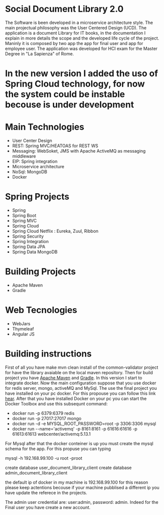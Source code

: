 # Social Document Library 2.0

The Software is been developed in a microservice architecture style.
The main projectual philosophy was the User Centered Design (UCD).
The application is a document Library for IT books, in the documentation I explain in more details the scope and the 
developed life cycle of the project. Maninly it is composed by two app the app for final user and app for employee user.
The application was developed for HCI exam for the Master Degree in "La Sapienza" of Rome.

# In the new version I added the uso of Spring Cloud technology, for now the system could be instable becouse is under development

# Main Technologies 
<ul>
    <li>User Center Design</li>
    <li>REST: Spring MVC/HEATOAS for REST WS </li> 
    <li>Messaging: WebSoket, JMS with Apache ActiveMQ as messaging middleware</li>
    <li>EIP: Spring integration</li>
    <li>Microservice architecture</li>
    <li>NoSql: MongoDB</li>
    <li>Docker</li>
</ul>

# Spring Projects
<ul>
    <li>Spring</li> 
    <li>Spring Boot</li>
    <li>Spring MVC</li>    
    <li>Spring Cloud</li> 
    <li>Spring Cloud Netflix : Eureka, Zuul, Ribbon</li> 
    <li>Spring Security</li>
    <li>Spring Integration</li>
    <li>Spring Data JPA</li>
    <li>Spring Data MongoDB</li>
</ul>

# Building Projects
<ul>
    <li>Apache Maven</li> 
    <li>Gradle</li>
</ul>

# Web Tecnologies
<ul>
    <li>WebJars</li>
    <li>Thymeleaf</li> 
    <li>Angular JS</li>
</ul>

# Building instructions
First of all you have make mvn clean install of the common-validator project for have the library avaiable on the local maven repository.
Then for build project you have <a href="https://maven.apache.org/">Apache Maven</a> and <a href="http://gradle.org/">Gradle</a>.
In this version I start to integrate docker. Now the main configuration suppose that you use docker for redis server, mongo, activeMQ and MySql.
The use the final project you have installed on your pc docker. For this propouse you can follow this link <a href="https://docs.docker.com/mac/">hear</a>.
After that you have installed Docker on your pc you can start the Docker Toolbox and use this subsequnt command:
<ul>
    <li>docker run -p 6379:6379 redis</li> 
    <li>docker run -p 27017:27017 mongo</li> 
    <li>docker run -d -e MYSQL_ROOT_PASSWORD=root -p 3306:3306 mysql</li> 
    <li>docker run --name='activemq' -p 8161:8161 -p 61616:61616 -p 61613:61613 webcenter/activemq:5.13.1</li> 
</ul>

For Mysql after that the docker conteiner is up you must create the mysql schema for the app. For this propuse you can typing 

mysql -h 192.168.99.100 -u root -proot

create database user_document_library_client
create database admin_document_library_client

the default ip of docker in my machine is 192.168.99.100 for this reason please keep actentions becouse if your machine pubblised a different ip you have update the referece in the 
projects.


The admin user credential are: user:admin, password: admin.
Indeed for the Final user you have create a new account.
